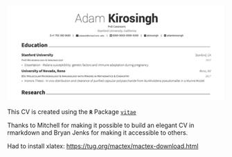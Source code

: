[![](./img/cvPreview.png)](https://github.com/akirosingh/CV/blob/master/CV.pdf)


This CV is created using the **`R`** Package [`vitae`](https://github.com/mitchelloharawild/vitae)

Thanks to Mitchell for making it possible to build an elegant CV in rmarkdown and Bryan Jenks for making it accessible to others.


Had to install xlatex:
https://tug.org/mactex/mactex-download.html